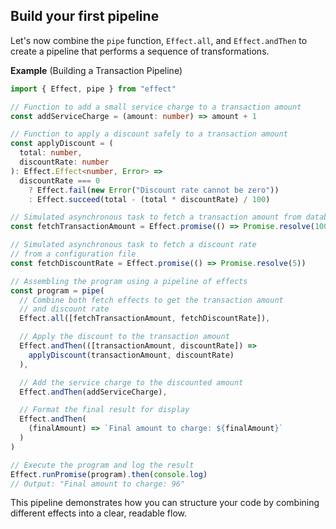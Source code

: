 ## Build your first pipeline

Let's now combine the `pipe` function, `Effect.all`, and `Effect.andThen` to create a pipeline that performs a sequence of transformations.

**Example** (Building a Transaction Pipeline)

```ts twoslash
import { Effect, pipe } from "effect"

// Function to add a small service charge to a transaction amount
const addServiceCharge = (amount: number) => amount + 1

// Function to apply a discount safely to a transaction amount
const applyDiscount = (
  total: number,
  discountRate: number
): Effect.Effect<number, Error> =>
  discountRate === 0
    ? Effect.fail(new Error("Discount rate cannot be zero"))
    : Effect.succeed(total - (total * discountRate) / 100)

// Simulated asynchronous task to fetch a transaction amount from database
const fetchTransactionAmount = Effect.promise(() => Promise.resolve(100))

// Simulated asynchronous task to fetch a discount rate
// from a configuration file
const fetchDiscountRate = Effect.promise(() => Promise.resolve(5))

// Assembling the program using a pipeline of effects
const program = pipe(
  // Combine both fetch effects to get the transaction amount
  // and discount rate
  Effect.all([fetchTransactionAmount, fetchDiscountRate]),

  // Apply the discount to the transaction amount
  Effect.andThen(([transactionAmount, discountRate]) =>
    applyDiscount(transactionAmount, discountRate)
  ),

  // Add the service charge to the discounted amount
  Effect.andThen(addServiceCharge),

  // Format the final result for display
  Effect.andThen(
    (finalAmount) => `Final amount to charge: ${finalAmount}`
  )
)

// Execute the program and log the result
Effect.runPromise(program).then(console.log)
// Output: "Final amount to charge: 96"
```

This pipeline demonstrates how you can structure your code by combining different effects into a clear, readable flow.
